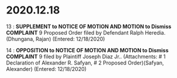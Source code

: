 # 2020.12.18

13 : **SUPPLEMENT to NOTICE OF MOTION AND MOTION to Dismiss COMPLAINT** 9 Proposed Order filed by Defendant Ralph Heredia. (Dhungana, Rajan) (Entered: 12/18/2020)

14 : **OPPOSITION to NOTICE OF MOTION AND MOTION to Dismiss COMPLAINT** 9 filed by Plaintiff Joseph Diaz Jr.. (Attachments: # 1 Declaration of Alexander R. Safyan, # 2 Proposed Order)(Safyan, Alexander) (Entered: 12/18/2020)